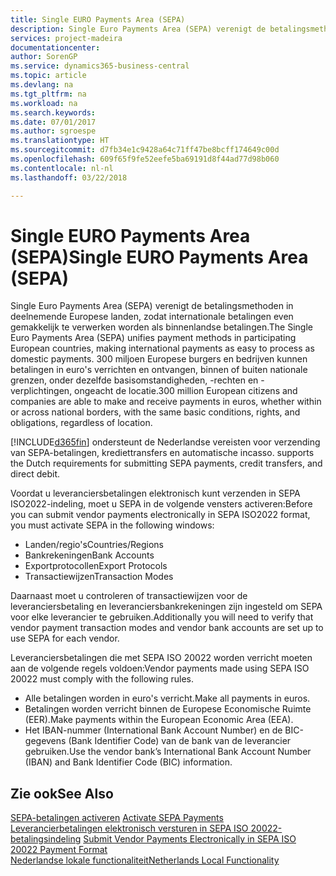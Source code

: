 ```yaml
---
title: Single EURO Payments Area (SEPA)
description: Single Euro Payments Area (SEPA) verenigt de betalingsmethoden in deelnemende Europese landen, zodat internationale betalingen even gemakkelijk te verwerken worden als binnenlandse betalingen.
services: project-madeira
documentationcenter: 
author: SorenGP
ms.service: dynamics365-business-central
ms.topic: article
ms.devlang: na
ms.tgt_pltfrm: na
ms.workload: na
ms.search.keywords: 
ms.date: 07/01/2017
ms.author: sgroespe
ms.translationtype: HT
ms.sourcegitcommit: d7fb34e1c9428a64c71ff47be8bcff174649c00d
ms.openlocfilehash: 609f65f9fe52eefe5ba69191d8f44ad77d98b060
ms.contentlocale: nl-nl
ms.lasthandoff: 03/22/2018

---
```

# <a name="single-euro-payments-area-sepa"></a><span data-ttu-id="50bf4-103">Single EURO Payments Area (SEPA)</span><span class="sxs-lookup"><span data-stu-id="50bf4-103">Single EURO Payments Area (SEPA)</span></span>
<span data-ttu-id="50bf4-104">Single Euro Payments Area (SEPA) verenigt de betalingsmethoden in deelnemende Europese landen, zodat internationale betalingen even gemakkelijk te verwerken worden als binnenlandse betalingen.</span><span class="sxs-lookup"><span data-stu-id="50bf4-104">The Single Euro Payments Area (SEPA) unifies payment methods in participating European countries, making international payments as easy to process as domestic payments.</span></span> <span data-ttu-id="50bf4-105">300 miljoen Europese burgers en bedrijven kunnen betalingen in euro's verrichten en ontvangen, binnen of buiten nationale grenzen, onder dezelfde basisomstandigheden, -rechten en -verplichtingen, ongeacht de locatie.</span><span class="sxs-lookup"><span data-stu-id="50bf4-105">300 million European citizens and companies are able to make and receive payments in euros, whether within or across national borders, with the same basic conditions, rights, and obligations, regardless of location.</span></span>  

[!INCLUDE[d365fin](../../includes/d365fin_md.md)]<span data-ttu-id="50bf4-106"> ondersteunt de Nederlandse vereisten voor verzending van SEPA-betalingen, krediettransfers en automatische incasso.</span><span class="sxs-lookup"><span data-stu-id="50bf4-106"> supports the Dutch requirements for submitting SEPA payments, credit transfers, and direct debit.</span></span>  

<span data-ttu-id="50bf4-107">Voordat u leveranciersbetalingen elektronisch kunt verzenden in SEPA ISO2022-indeling, moet u SEPA in de volgende vensters activeren:</span><span class="sxs-lookup"><span data-stu-id="50bf4-107">Before you can submit vendor payments electronically in SEPA ISO2022 format, you must activate SEPA in the following windows:</span></span>  

- <span data-ttu-id="50bf4-108">Landen/regio's</span><span class="sxs-lookup"><span data-stu-id="50bf4-108">Countries/Regions</span></span>  
- <span data-ttu-id="50bf4-109">Bankrekeningen</span><span class="sxs-lookup"><span data-stu-id="50bf4-109">Bank Accounts</span></span>  
- <span data-ttu-id="50bf4-110">Exportprotocollen</span><span class="sxs-lookup"><span data-stu-id="50bf4-110">Export Protocols</span></span>  
- <span data-ttu-id="50bf4-111">Transactiewijzen</span><span class="sxs-lookup"><span data-stu-id="50bf4-111">Transaction Modes</span></span>  

<span data-ttu-id="50bf4-112">Daarnaast moet u controleren of transactiewijzen voor de leveranciersbetaling en leveranciersbankrekeningen zijn ingesteld om SEPA voor elke leverancier te gebruiken.</span><span class="sxs-lookup"><span data-stu-id="50bf4-112">Additionally you will need to verify that vendor payment transaction modes and vendor bank accounts are set up to use SEPA for each vendor.</span></span>  

<span data-ttu-id="50bf4-113">Leveranciersbetalingen die met SEPA ISO 20022 worden verricht moeten aan de volgende regels voldoen:</span><span class="sxs-lookup"><span data-stu-id="50bf4-113">Vendor payments made using SEPA ISO 20022 must comply with the following rules.</span></span>  

- <span data-ttu-id="50bf4-114">Alle betalingen worden in euro's verricht.</span><span class="sxs-lookup"><span data-stu-id="50bf4-114">Make all payments in euros.</span></span>  
- <span data-ttu-id="50bf4-115">Betalingen worden verricht binnen de Europese Economische Ruimte (EER).</span><span class="sxs-lookup"><span data-stu-id="50bf4-115">Make payments within the European Economic Area (EEA).</span></span>  
- <span data-ttu-id="50bf4-116">Het IBAN-nummer (International Bank Account Number) en de BIC-gegevens (Bank Identifier Code) van de bank van de leverancier gebruiken.</span><span class="sxs-lookup"><span data-stu-id="50bf4-116">Use the vendor bank’s International Bank Account Number (IBAN) and Bank Identifier Code (BIC) information.</span></span>  

## <a name="see-also"></a><span data-ttu-id="50bf4-117">Zie ook</span><span class="sxs-lookup"><span data-stu-id="50bf4-117">See Also</span></span>  
 <span data-ttu-id="50bf4-118">[SEPA-betalingen activeren](how-to-activate-sepa-payments.md) </span><span class="sxs-lookup"><span data-stu-id="50bf4-118">[Activate SEPA Payments](how-to-activate-sepa-payments.md) </span></span>  
 <span data-ttu-id="50bf4-119">[Leverancierbetalingen elektronisch versturen in SEPA ISO 20022-betalingsindeling](how-to-submit-vendor-payments-electronically-in-sepa-iso-20022-payment-format.md) </span><span class="sxs-lookup"><span data-stu-id="50bf4-119">[Submit Vendor Payments Electronically in SEPA ISO 20022 Payment Format](how-to-submit-vendor-payments-electronically-in-sepa-iso-20022-payment-format.md) </span></span>  
 [<span data-ttu-id="50bf4-120">Nederlandse lokale functionaliteit</span><span class="sxs-lookup"><span data-stu-id="50bf4-120">Netherlands Local Functionality</span></span>](netherlands-local-functionality.md)


